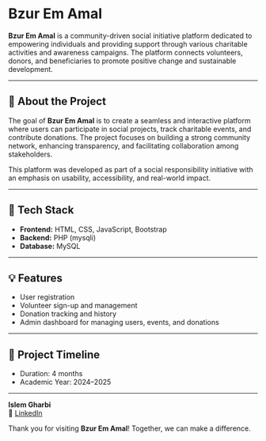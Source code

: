 # Bzur Em Amal

**Bzur Em Amal** is a community-driven social initiative platform dedicated to empowering individuals and providing support through various charitable activities and awareness campaigns. The platform connects volunteers, donors, and beneficiaries to promote positive change and sustainable development.

---

## 🚀 About the Project

The goal of **Bzur Em Amal** is to create a seamless and interactive platform where users can participate in social projects, track charitable events, and contribute donations. The project focuses on building a strong community network, enhancing transparency, and facilitating collaboration among stakeholders.

This platform was developed as part of a social responsibility initiative with an emphasis on usability, accessibility, and real-world impact.

---

## 🔧 Tech Stack

- **Frontend:** HTML, CSS, JavaScript, Bootstrap  
- **Backend:** PHP (mysqli)  
- **Database:** MySQL  

---

## 💡 Features

- User registration 
- Volunteer sign-up and management  
- Donation tracking and history  
- Admin dashboard for managing users, events, and donations

---

## 📅 Project Timeline

- Duration: 4 months  
- Academic Year: 2024–2025  

---


**Islem Gharbi**  
🔗 [LinkedIn](https://www.linkedin.com/in/islem-gharbii/)  

Thank you for visiting **Bzur Em Amal**! Together, we can make a difference.
